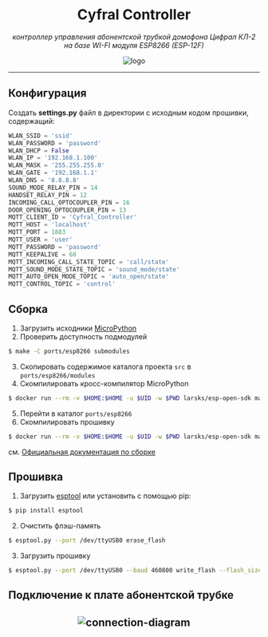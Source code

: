 <h1 align="center">Cyfral Controller</h1>
<p align="center">
    <em>контроллер управления абонентской трубкой домофона Цифрал КЛ-2 на базе WI-FI модуля ESP8266 (ESP-12F)</em>
</p>
<p align="center">
    <img src="https://res.cloudinary.com/cocktail-api/image/upload/v1668243575/cyfral-controller/logo_ndbt1l.png" alt="logo">
</p>


---
## Конфигурация
Создать **settings.py** файл в директории с исходным кодом прошивки, содержащий:

```Python
WLAN_SSID = 'ssid'
WLAN_PASSWORD = 'password'
WLAN_DHCP = False
WLAN_IP = '192.168.1.100'
WLAN_MASK = '255.255.255.0'
WLAN_GATE = '192.168.1.1'
WLAN_DNS = '8.8.8.8'
SOUND_MODE_RELAY_PIN = 14
HANDSET_RELAY_PIN = 12
INCOMING_CALL_OPTOCOUPLER_PIN = 16
DOOR_OPENING_OPTOCOUPLER_PIN = 13
MQTT_CLIENT_ID = 'Cyfral_Controller'
MQTT_HOST = 'localhost'
MQTT_PORT = 1883
MQTT_USER = 'user'
MQTT_PASSWORD = 'password'
MQTT_KEEPALIVE = 60
MQTT_INCOMING_CALL_STATE_TOPIC = 'call/state'
MQTT_SOUND_MODE_STATE_TOPIC = 'sound_mode/state'
MQTT_AUTO_OPEN_MODE_TOPIC = 'auto_open/state'
MQTT_CONTROL_TOPIC = 'control'
```

## Cборка
1) Загрузить исходники <a href="https://github.com/micropython/micropython">MicroPython<a/>
2) Проверить доступность подмодулей
```bash
$ make -C ports/esp8266 submodules
```
3) Скопировать содержимое каталога проекта ```src``` в ```ports/esp8266/modules```
4) Скомпилировать кросс-компилятор MicroPython
```bash
$ docker run --rm -v $HOME:$HOME -u $UID -w $PWD larsks/esp-open-sdk make -C mpy-cross
```
5) Перейти в каталог ```ports/esp8266```
6) Скомпилировать прошивку
```bash
$ docker run --rm -v $HOME:$HOME -u $UID -w $PWD larsks/esp-open-sdk make -j BOARD=GENERIC
```

см. <a href="https://github.com/micropython/micropython/blob/master/ports/esp8266/README.md">Официальная документация по сборке</a>

## Прошивка
1) Загрузить <a href="https://github.com/espressif/esptool/">esptool</a> или установить с помощью pip:
```bash
$ pip install esptool
```
2) Очистить флэш-память
```bash
$ esptool.py --port /dev/ttyUSB0 erase_flash
```
3) Загрузить прошивку
```bash
$ esptool.py --port /dev/ttyUSB0 --baud 460800 write_flash --flash_size=detect 0 <your_firmware_name>.bin
```

## Подключение к плате абонентской трубке
<h2 align="center">
    <img src="https://res.cloudinary.com/cocktail-api/image/upload/v1668414822/cyfral-controller/connection-diagram_swmrme.png" alt="connection-diagram">
</h2>
